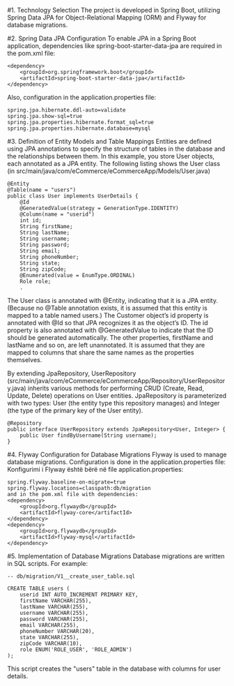 #1.  Technology Selection
The project is developed in Spring Boot, utilizing Spring Data JPA for Object-Relational Mapping (ORM) and Flyway for database migrations.


#2. Spring Data JPA Configuration
To enable JPA in a Spring Boot application, dependencies like spring-boot-starter-data-jpa are required in the pom.xml file:
```
<dependency>
    <groupId>org.springframework.boot</groupId>
    <artifactId>spring-boot-starter-data-jpa</artifactId>
</dependency>
```
Also, configuration in the application.properties file:
```
spring.jpa.hibernate.ddl-auto=validate
spring.jpa.show-sql=true
spring.jpa.properties.hibernate.format_sql=true
spring.jpa.properties.hibernate.database=mysql
```

#3. Definition of Entity Models and Table Mappings
Entities are defined using JPA annotations to specify the structure of tables in the database and the relationships between them. In this example, you store User objects, each annotated as a JPA entity. The following listing shows the User class (in src/main/java/com/eCommerce/eCommerceApp/Models/User.java)
```
@Entity
@Table(name = "users")
public class User implements UserDetails {
    @Id
    @GeneratedValue(strategy = GenerationType.IDENTITY)
    @Column(name = "userid")
    int id;
    String firstName;
    String lastName;
    String username;
    String password;
    String email;
    String phoneNumber;
    String state;
    String zipCode;
    @Enumerated(value = EnumType.ORDINAL)
    Role role;
    .
```

The User class is annotated with @Entity, indicating that it is a JPA entity. (Because no @Table annotation exists, it is assumed that this entity is mapped to a table named users.)
The Customer object’s id property is annotated with @Id so that JPA recognizes it as the object’s ID. The id property is also annotated with @GeneratedValue to indicate that the ID should be generated automatically.
The other properties, firstName and lastName and so on, are left unannotated. It is assumed that they are mapped to columns that share the same names as the properties themselves.

By extending JpaRepository, UserRepository (src/main/java/com/eCommerce/eCommerceApp/Repository/UserRepository.java) inherits various methods for performing CRUD (Create, Read, Update, Delete) operations on User entities. JpaRepository is parameterized with two types: User (the entity type this repository manages) and Integer (the type of the primary key of the User entity). 

```
@Repository
public interface UserRepository extends JpaRepository<User, Integer> {
    public User findByUsername(String username);
}
```


#4. Flyway Configuration for Database Migrations
Flyway is used to manage database migrations. Configuration is done in the application.properties file: Konfigurimi i Flyway është bërë në file application.properties:
```
spring.flyway.baseline-on-migrate=true
spring.flyway.locations=classpath:db/migration
and in the pom.xml file with dependencies:
<dependency>
    <groupId>org.flywaydb</groupId>
    <artifactId>flyway-core</artifactId>
</dependency>
<dependency>
    <groupId>org.flywaydb</groupId>
    <artifactId>flyway-mysql</artifactId>
</dependency>
```


#5. Implementation of Database Migrations
Database migrations are written in SQL scripts. For example:
```
-- db/migration/V1__create_user_table.sql

CREATE TABLE users (
    userid INT AUTO_INCREMENT PRIMARY KEY,
    firstName VARCHAR(255),
    lastName VARCHAR(255),
    username VARCHAR(255),
    password VARCHAR(255),
    email VARCHAR(255),
    phoneNumber VARCHAR(20),
    state VARCHAR(255),
    zipCode VARCHAR(10),
    role ENUM('ROLE_USER', 'ROLE_ADMIN') 
);
```

This script creates the "users" table in the database with columns for user details.













